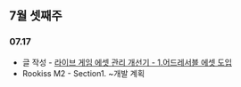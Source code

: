 ## 7월 셋째주

### 07.17

- 글 작성 - [라이브 게임 에셋 관리 개선기 - 1.어드레서블 에셋 도입](https://velog.io/@eugene-doobu/%EB%9D%BC%EC%9D%B4%EB%B8%8C-%EA%B2%8C%EC%9E%84-%EC%97%90%EC%85%8B-%EA%B4%80%EB%A6%AC-%EA%B0%9C%EC%84%A0%EA%B8%B0-1.%EC%96%B4%EB%93%9C%EB%A0%88%EC%84%9C%EB%B8%94-%EC%97%90%EC%85%8B-%EB%8F%84%EC%9E%85)
- Rookiss M2 - Section1. ~개발 계획